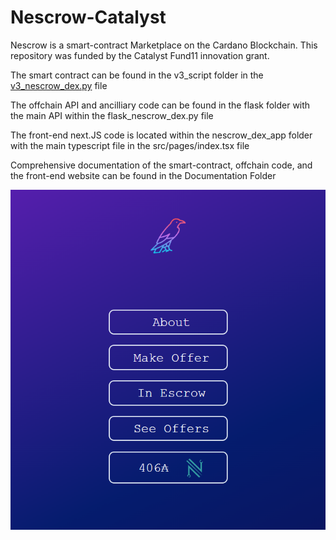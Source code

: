 # Nescrow-Catalyst

Nescrow is a smart-contract Marketplace on the Cardano Blockchain. This repository was funded by the Catalyst Fund11 innovation grant.

The smart contract can be found in the v3_script folder in the [v3_nescrow_dex.py](/v3_script/v3_nescrow_dex.py) file 

The offchain API and ancilliary code can be found in the flask folder with the main API within the flask_nescrow_dex.py file

The front-end next.JS code is located within the nescrow_dex_app folder with the main typescript file in the src/pages/index.tsx file

Comprehensive documentation of the smart-contract, offchain code, and the front-end website can be found in the Documentation Folder

![show](nescrow_landing.png)
